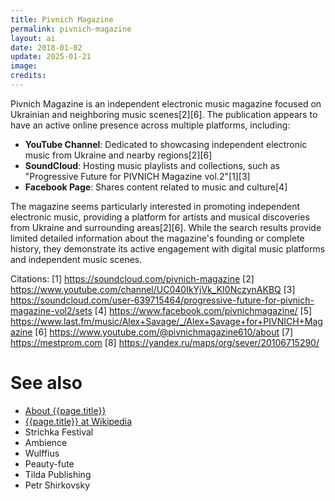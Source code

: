 ```yaml
---
title: Pivnich Magazine
permalink: pivnich-magazine
layout: ai
date: 2018-01-02
update: 2025-01-21
image:
credits:
---
```


Pivnich Magazine is an independent electronic music magazine focused on Ukrainian and neighboring music scenes[2][6]. The publication appears to have an active online presence across multiple platforms, including:

- **YouTube Channel**: Dedicated to showcasing independent electronic music from Ukraine and nearby regions[2][6]
- **SoundCloud**: Hosting music playlists and collections, such as "Progressive Future for PIVNICH Magazine vol.2"[1][3]
- **Facebook Page**: Shares content related to music and culture[4]

The magazine seems particularly interested in promoting independent electronic music, providing a platform for artists and musical discoveries from Ukraine and surrounding areas[2][6]. While the search results provide limited detailed information about the magazine's founding or complete history, they demonstrate its active engagement with digital music platforms and independent music scenes.

Citations:
[1] https://soundcloud.com/pivnich-magazine
[2] https://www.youtube.com/channel/UC040IkYjVk_KI0NczynAKBQ
[3] https://soundcloud.com/user-639715464/progressive-future-for-pivnich-magazine-vol2/sets
[4] https://www.facebook.com/pivnichmagazine/
[5] https://www.last.fm/music/Alex+Savage/_/Alex+Savage+for+PIVNICH+Magazine
[6] https://www.youtube.com/@pivnichmagazine610/about
[7] https://mestprom.com
[8] https://yandex.ru/maps/org/sever/20106715290/


# See also

+ [About {{page.title}}](index)
+ [{{page.title}} at Wikipedia](index)
+ Strichka Festival
+ Ambience
+ Wulffius
+ Peauty-fute
+ Tilda Publishing
+ Petr Shirkovsky
